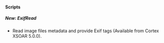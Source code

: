 
#### Scripts
##### New: ExifRead
- Read image files metadata and provide Exif tags (Available from Cortex XSOAR 5.0.0).
